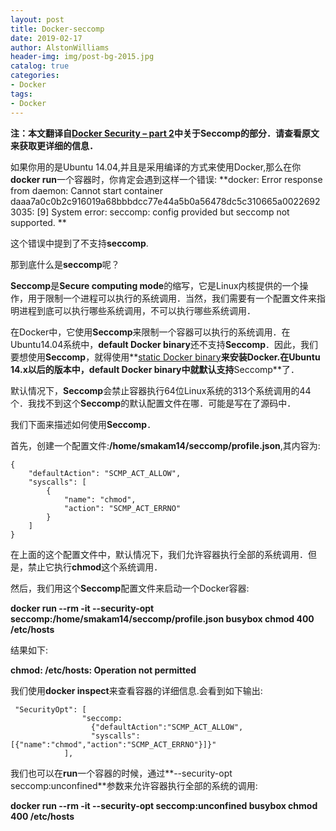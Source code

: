 ```yaml
---
layout: post
title: Docker-seccomp
date: 2019-02-17
author: AlstonWilliams
header-img: img/post-bg-2015.jpg
catalog: true
categories:
- Docker
tags:
- Docker
---
```

**注：本文翻译自[Docker Security – part 2](https://sreeninet.wordpress.com/2016/03/06/docker-security-part-2docker-engine/)中关于Seccomp的部分．请查看原文来获取更详细的信息．**

如果你用的是Ubuntu 14.04,并且是采用编译的方式来使用Docker,那么在你**docker run**一个容器时，你肯定会遇到这样一个错误:
**docker: Error response from daemon: Cannot start container daaa7a0c0b2c916019a68bbbdcc77e44a5b0a56478dc5c310665a00226923035: [9] System error: seccomp: config provided but seccomp not supported.
**

这个错误中提到了不支持**seccomp**.

那到底什么是**seccomp**呢？

**Seccomp**是**Secure computing mode**的缩写，它是Linux内核提供的一个操作，用于限制一个进程可以执行的系统调用．当然，我们需要有一个配置文件来指明进程到底可以执行哪些系统调用，不可以执行哪些系统调用．

在Docker中，它使用**Seccomp**来限制一个容器可以执行的系统调用．在Ubuntu14.04系统中，**default Docker binary**还不支持**Seccomp**．因此，我们要想使用**Seccomp**，就得使用**[static Docker binary](https://github.com/docker/docker/blob/master/docs/installation/binaries.m)**来安装Docker.在Ubuntu 14.x以后的版本中，**default Docker binary**中就默认支持**Seccomp**了．

默认情况下，**Seccomp**会禁止容器执行64位Linux系统的313个系统调用的44个．我找不到这个**Seccomp**的默认配置文件在哪．可能是写在了源码中．

我们下面来描述如何使用**Seccomp**．

首先，创建一个配置文件:**/home/smakam14/seccomp/profile.json**,其内容为:

~~~
{
    "defaultAction": "SCMP_ACT_ALLOW",
    "syscalls": [
        {
            "name": "chmod",
            "action": "SCMP_ACT_ERRNO"
        }
    ]
}
~~~

在上面的这个配置文件中，默认情况下，我们允许容器执行全部的系统调用．但是，禁止它执行**chmod**这个系统调用．

然后，我们用这个**Seccomp**配置文件来启动一个Docker容器:

**docker run --rm -it --security-opt seccomp:/home/smakam14/seccomp/profile.json busybox chmod 400 /etc/hosts**

结果如下:

**chmod: /etc/hosts: Operation not permitted**

我们使用**docker inspect**来查看容器的详细信息.会看到如下输出:
~~~
 "SecurityOpt": [
                "seccomp:     
                  {"defaultAction":"SCMP_ACT_ALLOW",
                  "syscalls":[{"name":"chmod","action":"SCMP_ACT_ERRNO"}]}"
            ],
~~~

我们也可以在**run**一个容器的时候，通过**--security-opt seccomp:unconfined**参数来允许容器执行全部的系统的调用:

**docker run --rm -it --security-opt seccomp:unconfined busybox chmod 400 /etc/hosts**
